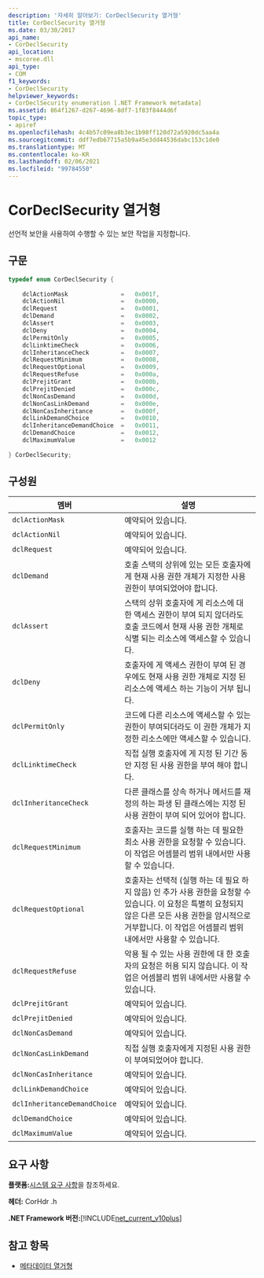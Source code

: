 ```yaml
---
description: '자세히 알아보기: CorDeclSecurity 열거형'
title: CorDeclSecurity 열거형
ms.date: 03/30/2017
api_name:
- CorDeclSecurity
api_location:
- mscoree.dll
api_type:
- COM
f1_keywords:
- CorDeclSecurity
helpviewer_keywords:
- CorDeclSecurity enumeration [.NET Framework metadata]
ms.assetid: 864f1267-d267-4696-8df7-1f83f8444d6f
topic_type:
- apiref
ms.openlocfilehash: 4c4b57c09ea8b3ec1b98ff120d72a5920dc5aa4a
ms.sourcegitcommit: ddf7edb67715a5b9a45e3dd44536dabc153c1de0
ms.translationtype: MT
ms.contentlocale: ko-KR
ms.lasthandoff: 02/06/2021
ms.locfileid: "99784550"
---
```

# <a name="cordeclsecurity-enumeration"></a>CorDeclSecurity 열거형

선언적 보안을 사용하여 수행할 수 있는 보안 작업을 지정합니다.  
  
## <a name="syntax"></a>구문  
  
```cpp  
typedef enum CorDeclSecurity {  
  
    dclActionMask               =   0x001f,  
    dclActionNil                =   0x0000,  
    dclRequest                  =   0x0001,  
    dclDemand                   =   0x0002,  
    dclAssert                   =   0x0003,  
    dclDeny                     =   0x0004,  
    dclPermitOnly               =   0x0005,  
    dclLinktimeCheck            =   0x0006,  
    dclInheritanceCheck         =   0x0007,  
    dclRequestMinimum           =   0x0008,  
    dclRequestOptional          =   0x0009,  
    dclRequestRefuse            =   0x000a,  
    dclPrejitGrant              =   0x000b,  
    dclPrejitDenied             =   0x000c,  
    dclNonCasDemand             =   0x000d,  
    dclNonCasLinkDemand         =   0x000e,  
    dclNonCasInheritance        =   0x000f,  
    dclLinkDemandChoice         =   0x0010,  
    dclInheritanceDemandChoice  =   0x0011,  
    dclDemandChoice             =   0x0012,  
    dclMaximumValue             =   0x0012  
  
} CorDeclSecurity;  
```  
  
## <a name="members"></a>구성원  
  
|멤버|설명|  
|------------|-----------------|  
|`dclActionMask`|예약되어 있습니다.|  
|`dclActionNil`|예약되어 있습니다.|  
|`dclRequest`|예약되어 있습니다.|  
|`dclDemand`|호출 스택의 상위에 있는 모든 호출자에게 현재 사용 권한 개체가 지정한 사용 권한이 부여되었어야 합니다.|  
|`dclAssert`|스택의 상위 호출자에 게 리소스에 대 한 액세스 권한이 부여 되지 않더라도 호출 코드에서 현재 사용 권한 개체로 식별 되는 리소스에 액세스할 수 있습니다.|  
|`dclDeny`|호출자에 게 액세스 권한이 부여 된 경우에도 현재 사용 권한 개체로 지정 된 리소스에 액세스 하는 기능이 거부 됩니다.|  
|`dclPermitOnly`|코드에 다른 리소스에 액세스할 수 있는 권한이 부여되더라도 이 권한 개체가 지정한 리소스에만 액세스할 수 있습니다.|  
|`dclLinktimeCheck`|직접 실행 호출자에 게 지정 된 기간 동안 지정 된 사용 권한을 부여 해야 합니다.|  
|`dclInheritanceCheck`|다른 클래스를 상속 하거나 메서드를 재정의 하는 파생 된 클래스에는 지정 된 사용 권한이 부여 되어 있어야 합니다.|  
|`dclRequestMinimum`|호출자는 코드를 실행 하는 데 필요한 최소 사용 권한을 요청할 수 있습니다. 이 작업은 어셈블리 범위 내에서만 사용할 수 있습니다.|  
|`dclRequestOptional`|호출자는 선택적 (실행 하는 데 필요 하지 않음) 인 추가 사용 권한을 요청할 수 있습니다. 이 요청은 특별히 요청되지 않은 다른 모든 사용 권한을 암시적으로 거부합니다. 이 작업은 어셈블리 범위 내에서만 사용할 수 있습니다.|  
|`dclRequestRefuse`|악용 될 수 있는 사용 권한에 대 한 호출자의 요청은 허용 되지 않습니다. 이 작업은 어셈블리 범위 내에서만 사용할 수 있습니다.|  
|`dclPrejitGrant`|예약되어 있습니다.|  
|`dclPrejitDenied`|예약되어 있습니다.|  
|`dclNonCasDemand`|예약되어 있습니다.|  
|`dclNonCasLinkDemand`|직접 실행 호출자에게 지정된 사용 권한이 부여되었어야 합니다.|  
|`dclNonCasInheritance`|예약되어 있습니다.|  
|`dclLinkDemandChoice`|예약되어 있습니다.|  
|`dclInheritanceDemandChoice`|예약되어 있습니다.|  
|`dclDemandChoice`|예약되어 있습니다.|  
|`dclMaximumValue`|예약되어 있습니다.|  
  
## <a name="requirements"></a>요구 사항  

 **플랫폼:**[시스템 요구 사항](../../get-started/system-requirements.md)을 참조하세요.  
  
 **헤더:** CorHdr .h  
  
 **.NET Framework 버전:**[!INCLUDE[net_current_v10plus](../../../../includes/net-current-v10plus-md.md)]  
  
## <a name="see-also"></a>참고 항목

- [메타데이터 열거형](metadata-enumerations.md)
